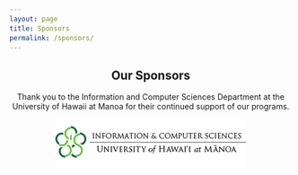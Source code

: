 ```yaml
---
layout: page
title: Sponsors
permalink: /sponsors/
---
```


<center>
	<h2>Our Sponsors</h2>
	<p>Thank you to the Information and Computer Sciences Department at the University of Hawaii at Manoa for their continued support of our programs.</p>
	<img src="/assets/img/sponsors/uhics.png" alt="UH ICS Logo">
</center>